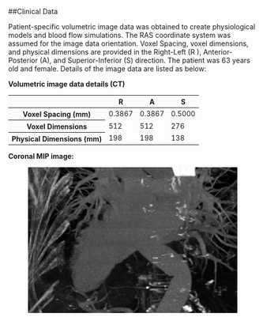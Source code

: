 ##Clinical Data 

Patient-specific volumetric image data was obtained to create physiological models and blood flow simulations. The RAS coordinate system was assumed for the image data orientation. Voxel Spacing, voxel dimensions, and physical dimensions are provided in the Right-Left (R ), Anterior-Posterior (A), and Superior-Inferior (S) direction. The patient was 63 years old and female. Details of the image data are listed as below:

**Volumetric image data details (CT)**
<table class="table table-bordered">
<thead>
<tr>
  <th></th>
  <th>R</th>
  <th>A</th>
  <th>S</th>
</tr>
</thead>
<tr>
  <th>Voxel Spacing (mm)</th>
  <td>0.3867</td>
  <td>0.3867</td>
  <td>0.5000</td>
</tr>
<tr>
  <th>Voxel Dimensions</th>
  <td>512</td>
  <td>512</td>
  <td>276</td>
</tr>
<tr>
  <th>Physical Dimensions (mm)</th>
  <td>198</td>
  <td>198</td>
  <td>138</td>
</tr>
</table>

**Coronal MIP image:**

<figure>
  <img class="svImg svImgMd" src="clinical/coronary/imgs/mip.jpg"> 
  <figcaption class="svCaption" ></figcaption>
</figure>

